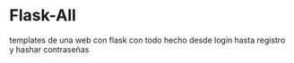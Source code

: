 # Flask-All
templates de una web con flask con todo hecho desde login hasta registro y hashar contraseñas
